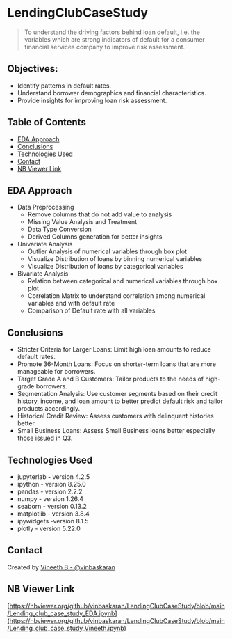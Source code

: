 # LendingClubCaseStudy
> To understand the driving factors behind loan default, i.e. the variables which are strong indicators of default for a consumer financial services company to improve risk assessment. 

## Objectives:
- Identify patterns in default rates.
- Understand borrower demographics and financial characteristics.
- Provide insights for improving loan risk assessment.

## Table of Contents
* [EDA Approach](#eda-approach)
* [Conclusions](#conclusions)
* [Technologies Used](#technologies-used)
* [Contact](#contact)
* [NB Viewer Link](#nb-viewer-link)


## EDA Approach
- Data Preprocessing 
  - Remove columns that do not add value to analysis
  - Missing Value Analysis and Treatment
  - Data Type Conversion
  - Derived Columns generation for better insights
- Univariate Analysis
  - Outlier Analysis of numerical variables through box plot
  - Visualize Distribution of loans by binning numerical variables
  - Visualize Distribution of loans by categorical variables
- Bivariate Analysis
  - Relation between categorical and numerical variables through box plot
  - Correlation Matrix to understand correlation among numerical variables and with default rate
  - Comparison of Default rate with all variables


## Conclusions
- Stricter Criteria for Larger Loans: Limit high loan amounts to reduce default rates.
- Promote 36-Month Loans: Focus on shorter-term loans that are more manageable for borrowers.
- Target Grade A and B Customers: Tailor products to the needs of high-grade borrowers.
- Segmentation Analysis: Use customer segments based on their credit history, income, and loan amount to better predict default risk and tailor products accordingly.
- Historical Credit Review: Assess customers with delinquent histories better.
- Small Business Loans: Assess Small Business loans better especially those issued in Q3.


## Technologies Used
- jupyterlab - version 4.2.5
- ipython - version 8.25.0
- pandas - version 2.2.2
- numpy - version 1.26.4
- seaborn - version 0.13.2
- matplotlib - version 3.8.4
- ipywidgets -version 8.1.5
- plotly - version 5.22.0


## Contact
Created by [Vineeth B - @vinbaskaran](https://github.com/vinbaskaran) 


## NB Viewer Link
[https://nbviewer.org/github/vinbaskaran/LendingClubCaseStudy/blob/main/Lending_club_case_study_EDA.ipynb](https://nbviewer.org/github/vinbaskaran/LendingClubCaseStudy/blob/main/Lending_club_case_study_Vineeth.ipynb)
